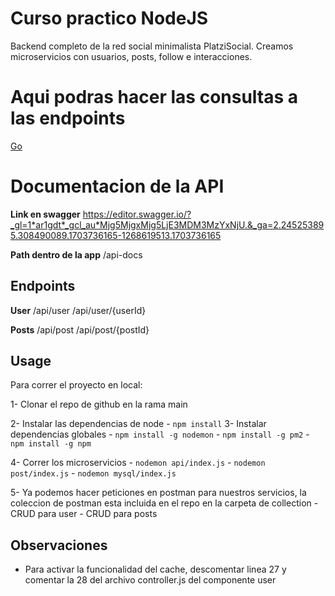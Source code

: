 # Curso practico NodeJS
Backend completo de la red social minimalista PlatziSocial. Creamos microservicios con usuarios, posts, follow e interacciones.

# Aqui podras hacer las consultas a las endpoints

<a href="https://vercel.com/victor-guzmans-projects/curso-practico-node-js" target="_blank">Go</a>

# Documentacion de la API

**Link en swagger**
https://editor.swagger.io/?_gl=1*ar1gdt*_gcl_au*Mjg5MjgxMjg5LjE3MDM3MzYxNjU.&_ga=2.245253895.308490089.1703736165-1268619513.1703736165

**Path dentro de la app**
/api-docs


## Endpoints

**User**
/api/user
/api/user/{userId}

**Posts**
/api/post
/api/post/{postId}

## Usage
Para correr el proyecto en local:

1- Clonar el repo de github en la rama main

2- Instalar las dependencias de node 
    - ```npm install```
3- Instalar dependencias globales
    - ```npm install -g nodemon```
    - ```npm install -g pm2```
    - ```npm install -g npm```

4- Correr los microservicios
    - ```nodemon api/index.js```
    - ```nodemon post/index.js```
    - ```nodemon mysql/index.js```

5- Ya podemos hacer peticiones en postman para nuestros servicios, la coleccion de postman esta incluida en el repo en la carpeta de collection
    - CRUD para user
    - CRUD para posts 

## Observaciones
- Para activar la funcionalidad del cache, descomentar linea 27 y comentar la 28 del archivo controller.js del componente user